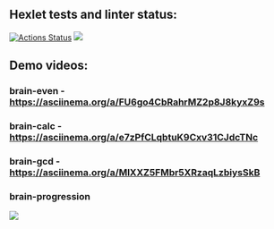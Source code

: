 ## Hexlet tests and linter status:
[![Actions Status](https://github.com/vladivis/frontend-project-44/workflows/hexlet-check/badge.svg)](https://github.com/vladivis/frontend-project-44/actions)
<a href="https://codeclimate.com/github/vladivis/frontend-project-44/maintainability"><img src="https://api.codeclimate.com/v1/badges/847987ed8cd8537d0948/maintainability" /></a>

## Demo videos:
### brain-even - https://asciinema.org/a/FU6go4CbRahrMZ2p8J8kyxZ9s

### brain-calc - https://asciinema.org/a/e7zPfCLqbtuK9Cxv31CJdcTNc

### brain-gcd - https://asciinema.org/a/MlXXZ5FMbr5XRzaqLzbiysSkB

### brain-progression
<a href="https://asciinema.org/a/FJsPWUVY20FVN29E7smRUSazo" target="_blank"><img src="https://asciinema.org/a/FJsPWUVY20FVN29E7smRUSazo.svg" /></a>